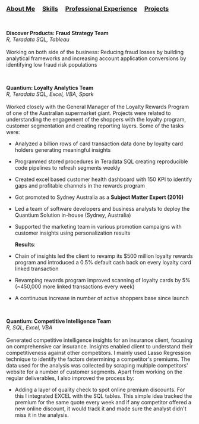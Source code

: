 <br />


### [About Me](https://vermaph.github.io/)&nbsp; &nbsp; &nbsp;[Skills](./skills.html)&nbsp; &nbsp; &nbsp;[Professional Experience](./experience.html)&nbsp; &nbsp; &nbsp;[Projects](./projects.html)<br />

<br/>

**Discover Products: Fraud Strategy Team<br />**
  *R, Teradata SQL, Tableau*<br /><br />
Working on both side of the business: Reducing fraud losses by building analytical frameworks and increasing account application conversions by identifying low fraud risk populations

<br />

**Quantium: Loyalty Analytics Team<br />**
  *R, Teradata SQL, Excel, VBA, Spark*<br /><br />
Worked closely with the General Manager of the Loyalty Rewards Program of one of the Australian supermarket giant. Projects were related to understanding the engagement of the shoppers with the loyalty program, customer segmentation and creating reporting layers. Some of the tasks were:<br />

  - Analyzed a billion rows of card transaction data done by loyalty card holders generating meaningful insights<br />
  - Programmed stored procedures in Teradata SQL creating reproducible code pipelines to refresh segments weekly<br />
  - Created excel based customer health dashboard with 150 KPI to identify gaps and profitable channels in the rewards program<br />
  - Got promoted to Sydney Australia as a **Subject Matter Expert (2016)**<br />
  - Led a team of software developers and business analysts to deploy the Quantium Solution in-house (Sydney, Australia)<br />
  - Supported the marketing team in various promotion campaigns with customer insights using personalization results<br />
        
       **Results**:<br />
  - Chain of insights led the client to revamp its $500 million loyalty rewards program and introduced a 0.5% default cash back on every loyalty card linked transaction<br />
  - Revamping rewards program improved scanning of loyalty cards by 5% (~450,000 more linked transactions every week)<br />
  - A continuous increase in number of active shoppers base since launch<br />

<br />

 **Quantium: Competitive Intelligence Team**<br />
  *R, SQL, Excel, VBA*<br /><br />
Generated competitive intelligence insights for an insurance client, focusing on comprehensive car insurance. Insights enabled client to understand their competitiveness against other competitors. I mainly used Lasso Regression technique to identify the factors determining a competitor's premiums. The data used for the analysis was collected by scraping multiple competitors' website for a number of customer segments. Apart from working on the regular deliverables, I also improved the process by: 
  - Adding a layer of quality check to spot online premium discounts. For this I integrated EXCEL with the SQL tables. This simple idea tracked the premium for the same quote every week and if any competitor offered a new online discount, it would track it and made sure the analyst didn't miss it in the analysis.  
